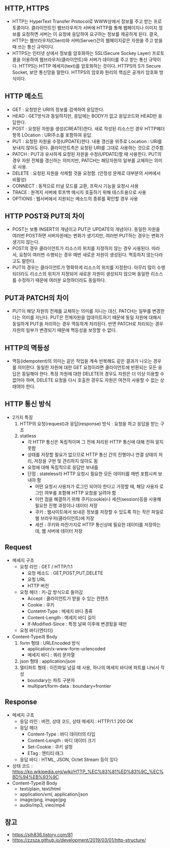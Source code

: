 ## HTTP, HTTPS
- HTTP는 HyperText Transfer Protocol로 WWW상에서 정보를 주고 받는 프로토콜이다. 클라이언트인 웹브라우저가 서버에 HTTP를 통해 웹페이지나 이미지 정보를 요청하면 서버는 이 요청에 응답하여 요구하는 정보를 제공하게 된다. 결국, HTTP는 웹브라우저(Client)와 서버(Server)간의 웹페이지같은 자원을 주고 받을 때 쓰는 통신 규약이다. 
- HTTPS는 인터넷 상에서 정보를 암호화하는 SSL(Secure Sockey Layer) 프로토콜을 이용하여 웹브라우저(클라이언트)와 서버가 데이터를 주고 받는 통신 규약이다. HTTPS는 HTTP 메세지(text)를 암호화하는 것이다. HTTPS의 S가 Secure Socket, 보안 통신망을 말한다. HTTPS의 암호화 원리의 핵심은 공개키 암호화 방식이다.

## HTTP 메소드
<ul>
  <li>GET : 요청받은 URI의 정보를 검색하여 응답한다.</li>
  <li>HEAD : GET방식과 동일하지만, 응답에는 BODY가 없고 응답코드와 HEAD만 응답한다.</li>
  <li>POST : 요청된 자원을 생성(CREATE)한다. 새로 작성된 리소스인 경우 HTTP헤더 항목 LOcation : URI주소를 포함하여 응답.</li>
  <li>PUT : 요청된 자원을 수정(UPDATE)한다. 내용 갱신을 위주로 Location : URI를 보내지 않아도 된다. 클라이언트측은 요청된 URI를 그대로 사용하는 것으로 간주함.</li>
  <li>PATCH : PUT과 유사하게 요청된 자원을 수정(UPDATE)할 때 사용한다. PUT의 경우 자원 전체를 갱신하는 의미지만, PATCH는 해당자원의 일부를 교체하는 의미로 사용.</li>
  <li>DELETE : 요청된 자원을 삭제할 것을 요청함. (안정성 문제로 대부분의 서버에서 비활성)</li>
  <li>CONNECT : 동적으로 터널 모드를 교환, 프락시 기능을 요청시 사용</li>
  <li>TRACE : 원격지 서버에 루프백 메시지 호출하기 위해 테스트용으로 사용</li>
  <li>OPTIONS : 웹서버에서 지원되는 메소드의 종류를 확인할 경우 사용</li>
</ul>

## HTTP POST와 PUT의 차이
- POST는 보통 INSERT의 개념이고 PUT은 UPDATE의 개념이다. 동일한 자원을 여러번 POST하면 서버자원에는 변화가 생기지만, 여러번 PUT하는 경우는 변화가 생기지 않는다.
- POST의 경우 클라이언트가 리소스의 위치를 지정하지 않는 경우 사용된다. 따라서, 요청이 여러번 수행되는 경우 매번 새로운 자원이 생성된다. 멱등하지 않는다라고도 말한다.
- PUT의 경우는 클라이언트가 명확하게 리소스의 위치를 지정한다. 아무리 많이 수행되더라도 리소스의 위치가 지정되어 새로운 자원이 생성되지 않으며 동일한 리소스를 수정하기 때문에 여러분 요청하더라도 동일하다.

## PUT과 PATCH의 차이
- PUT이 해당 자원의 전체를 교체하는 의미를 지니는 대신, PATCH는 일부를 변경한다는 의미를 지닌다. PUT은 전체자원을 업데이트하기 때문에 동일 자원에 대해서 동일하게 PUT을 처리하는 경우 멱등하게 처리된다. 반면 PATCH로 처리되는 경우 자원의 일부가 변경되기 때문에 멱등성을 보장할 수 없다.

## HTTP의 멱등성
- 멱등(idempotent)의 의미는 같은 작업을 계속 반복해도 같은 결과가 나오는 경우를 의미한다. 동일한 자원에 대한 GET 요청이라면 클라이언트에 반환되는 모든 응답은 동일해야 한다. 특정 자원에 대한 DELETE의 경우도 자원은 더 이상 이용할 수 없어야 하며, DELETE 요청을 다시 호출한 경우도 자원은 여전히 사용할 수 없는 상태여야 한다.

## HTTP 통신 방식
- 2가지 특징
  <ol>
  <li> HTTP의 요청(request)과 응답(response) 방식 : 요청을 하고 응답을 받는 구조</li>
  <li> statless 
    <ul><li>각 HTTP 통신은 독립적이며 그 전에 처리된 HTTP 통신에 대해 전혀 알지 못함</li>
      <li>상태를 저장할 필요가 없으므로 HTTP 통신 간의 진행이나 연결 상태의 처리, 저장을 구현 및 관리하지 않아도 됨</li>
      <li>요청에 대해 독립적으로 응답만 보내줌</li>
      <li>단점 : stateless라 HTTP 요청시 필요한 모든 데이터를 매번 포함시켜 보내야 함
        <ul><li>어떤 요청시 사용자가 로그인 되어야 한다고 가정할 때, 해당 사용자 로그인 여부를 포함해 HTTP 요청을 날려야 함</li>
          <li>이런 점을 해결하기 위해 쿠키(cookie)나 세션(session)등을 사용해 필요한 진행 과정이나 데이터 저장</li>
          <li>쿠키 : 웹사이트에서 보내온 정보를 저장할 수 있도록 하는 작은 파일로 웹 브라우저(클라이언트)에 저장</li>
          <li>세션 : 쿠키와 마찬가지로 HTTP 통신상에 필요한 데이터를 저장하는데, 웹 서버에 데이터 저장</li></ul></li></ul>
  </li></ol>

## Request
- 메세지 구조
  <ul><li>요청 라인 : GET / HTTP/1.1
  <ul><li>요청 메소드 : GET,POST,PUT,DELETE</li>
    <li>요청 URL</li>
    <li>HTTP 버전</li></ul></li>
  <li>요청 헤더 : 키-값 방식으로 들어감
    <ul><li>Accept : 클라이언트가 받을 수 있는 컨텐츠</li>
      <li>Cookie : 쿠키</li>
      <li>Contetnt-Type : 메세지 바디 종류</li>
      <li>Content-Length : 메세지 바디 길이</li>
      <li>If-Modified-Since : 특정 날짜 이후에 변경됬을 때만</li></ul></li>
  <li>요청 바디(엔티티)</li></ul>
- Content-Type과 Body
  <ol><li>form 형태 : URLEncoded 방식
  <ul><li>application/x-www-form-urlencoded</li>
    <li>메세지 바디 : 쿼리 문자열</li></ul></li>
  <li>json 형태 : application/json</li>
  <li>멀티파트 형태 : 이진파일 넘길 때 사용, 하나의 메세지 바디에 파트를 나눠서 작성
    <ul><li>boundary는 파트 구분자</li>
      <li>multipart/form-data : boundary=frontier</li></ul></li></ol>
      
## Response
- 메세지 구조
  <ul><li>응답 라인 : 버전, 상태 코드, 상태 메세지 : HTTP/1.1 200 OK</li>
  <li>응답 헤더
    <ul><li>Content-Type : 바디 데이터의 타입</li>
      <li>Content-Length : 바디 데이터 크기</li>
      <li>Set-Cookie : 쿠키 설정</li>
      <li>ETag : 엔티티 태그</li></ul></li>
  <li>응답 바디 : HTML, JSON, Octet Stream 등이 있다</li></ul>
- 상태 코드 : https://ko.wikipedia.org/wiki/HTTP_%EC%83%81%ED%83%9C_%EC%BD%94%EB%93%9C
- Content-Type과 Body
  <ul><li>text/plain, text/html</li>
    <li>application/xml, application/json</li>
    <li>image/png, image/jpg</li>
    <li>audio/mp3, vieo/mp4</li></ul>
    
## 참고
- https://sjh836.tistory.com/81
- https://zzsza.github.io/development/2019/03/01/http-structure/
